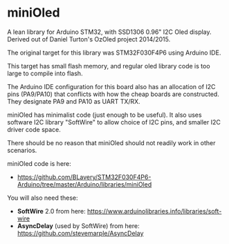 # miniOled

A lean library for Arduino STM32, with SSD1306 0.96" I2C Oled display.  Derived out of Daniel Turton's OzOled project 2014/2015. 

The original target for this library was STM32F030F4P6 using Arduino IDE. 

This target has small flash memory, and regular oled library code is too large to compile into flash.

The Arduino IDE configuration for this board also has an allocation of I2C pins (PA9/PA10) that conflicts
with how the cheap boards are constructed. They designate PA9 and PA10 as UART TX/RX.

miniOled has minimalist code (just enough to be useful). It also uses software I2C library "SoftWire" to allow 
choice of I2C pins, and smaller I2C driver code space.

There should be no reason that miniOled should not readily work in other scenarios.

miniOled code is here:
 - https://github.com/BLavery/STM32F030F4P6-Arduino/tree/master/Arduino/libraries/miniOled

You will also need these:
 - __SoftWire__ 2.0 from here: https://www.arduinolibraries.info/libraries/soft-wire
 - __AsyncDelay__ (used by SoftWire) from here: https://github.com/stevemarple/AsyncDelay


